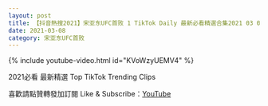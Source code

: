 ```yaml
---
layout: post
title: 【抖音熱搜2021】宋亚东UFC首败 1 TikTok Daily 最新必看精選合集2021 03 08
date: 2021-03-08
category: 宋亚东UFC首败
---
```


{% include youtube-video.html id="KVoWzyUEMV4" %}

2021必看 最新精選 Top TikTok Trending Clips

喜歡請點贊轉發加訂閱 Like & Subscribe：[YouTube](https://www.youtube.com/channel/UCAoR7VcanIPd04uEq_GIylA/videos)

